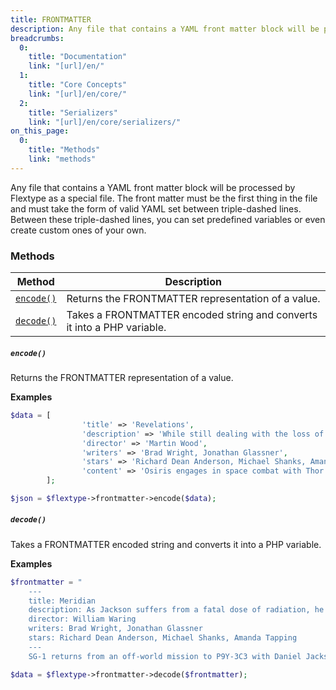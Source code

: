 ```yaml
---
title: FRONTMATTER
description: Any file that contains a YAML front matter block will be processed by Flextype as a special file. The front matter must be the first thing in the file and must take the form of valid YAML set between triple-dashed lines. Between these triple-dashed lines, you can set predefined variables or even create custom ones of your own.
breadcrumbs:
  0:
    title: "Documentation"
    link: "[url]/en/"
  1:
    title: "Core Concepts"
    link: "[url]/en/core/"
  2:
    title: "Serializers"
    link: "[url]/en/core/serializers/"
on_this_page:
  0:
    title: "Methods"
    link: "methods"
---
```


Any file that contains a YAML front matter block will be processed by Flextype as a special file. The front matter must be the first thing in the file and must take the form of valid YAML set between triple-dashed lines. Between these triple-dashed lines, you can set predefined variables or even create custom ones of your own.

### <a name="methods"></a> Methods

| Method | Description |
|---|---|
| <a href="#encode"><code>encode()</code></a> | Returns the FRONTMATTER representation of a value. |
| <a href="#decode"><code>decode()</code></a> | Takes a FRONTMATTER encoded string and converts it into a PHP variable. |

##### <a name="encode"></a> `encode()`

Returns the FRONTMATTER representation of a value.

**Examples**

```php
$data = [
                'title' => 'Revelations',
                'description' => 'While still dealing with the loss of Daniel Jackson the SGC is contacted by the Asgard who require assistance dealing with Anubis, who seems to have new shield technology that can repel Asgard weapons.',
                'director' => 'Martin Wood',
                'writers' => 'Brad Wright, Jonathan Glassner',
                'stars' => 'Richard Dean Anderson, Michael Shanks, Amanda Tapping',
                'content' => 'Osiris engages in space combat with Thor over a violation of the protected planets treaty. Freyr arrives at the SGC bringing news of Thor\'s death and asking SG-1 to mount a rescue mission to retrieve an Asgard scientist from the planet in question. Upon their arrival Heimdall informs them that Thor still lives and has been taken captive by the Goa\'uld. O\'Neill and Teal\'c transport over to the mothership to rescue him from the clutches of Anubis.'
        ];

$json = $flextype->frontmatter->encode($data);

```

##### <a name="decode"></a> `decode()`

Takes a FRONTMATTER encoded string and converts it into a PHP variable.

**Examples**

```php
$frontmatter = "
    ---
    title: Meridian
    description: As Jackson suffers from a fatal dose of radiation, he struggles with the value of his life while his friends deal with the emotional and diplomatic repercussions.
    director: William Waring
    writers: Brad Wright, Jonathan Glassner
    stars: Richard Dean Anderson, Michael Shanks, Amanda Tapping
    ---
    SG-1 returns from an off-world mission to P9Y-3C3 with Daniel Jackson suffering from what is likely a fatal dose of radiation. On the planet, they dealt with the country of Kelowna and their representative Jonas Quinn. That country was at the same stage of development as the United States in the 1940s and well on their way to creating an atomic weapon using Goa'uld technology found in an ancient temple. Daniel argued against the Kelownans developing such a weapon and is accused of attempting to sabotage the project. As members of the team sit by his deathbed, Daniel receives an unexpected offer from someone they once met off-world."

$data = $flextype->frontmatter->decode($frontmatter);

```
